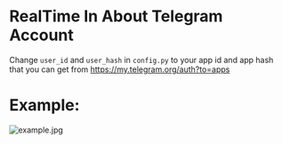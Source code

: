 # RealTime In About Telegram Account

Change `user_id` and `user_hash` in `config.py` to your app id and app hash that you can get from https://my.telegram.org/auth?to=apps

# Example:

![example.jpg](https://i.imgur.com/GGPD5QK.jpg)


